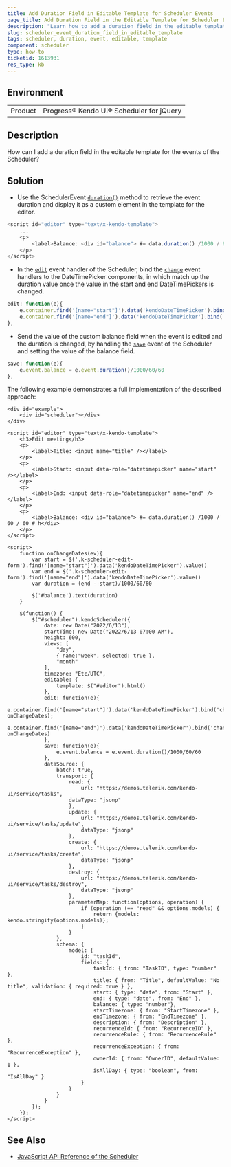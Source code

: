 ```yaml
---
title: Add Duration Field in Editable Template for Scheduler Events
page_title: Add Duration Field in the Editable Template for Scheduler Events- Kendo UI for jQuery Scheduler
description: "Learn how to add a duration field in the editable template for the events of the Kendo UI Scheduler for jQuery."
slug: scheduler_event_duration_field_in_editable_template
tags: scheduler, duration, event, editable, template
component: scheduler
type: how-to
ticketid: 1613931
res_type: kb
---
```


## Environment

<table>
 <tr>
  <td>Product</td>
  <td>Progress® Kendo UI® Scheduler for jQuery</td>
 </tr>
</table>

## Description

How can I add a duration field in the editable template for the events of the Scheduler?

## Solution

* Use the SchedulerEvent [`duration()`](/api/javascript/data/schedulerevent/methods/duration) method to retrieve the event duration and display it as a custom element in the template for the editor. 

```js
<script id="editor" type="text/x-kendo-template">
   	...
   	<p>
   		<label>Balance: <div id="balance"> #= data.duration() /1000 / 60 / 60 # h</div>
    </p>
</script>
```

*  In the [`edit`](/api/javascript/ui/scheduler/events/edit) event handler of the Scheduler, bind the [`change`](/api/javascript/ui/datetimepicker/events/change) event handlers to the DateTimePicker components, in which match up the duration value once the value in the start and end DateTimePickers is changed.

```js
edit: function(e){
    e.container.find('[name="start"]').data('kendoDateTimePicker').bind('change', onChangeDates);
    e.container.find('[name="end"]').data('kendoDateTimePicker').bind('change', onChangeDates)
},
```

* Send the value of the custom balance field when the event is edited and the duration is changed, by handling the [`save`](/api/javascript/ui/scheduler/events/save) event of the Scheduler and setting the value of the balance field.

```js
save: function(e){
    e.event.balance = e.event.duration()/1000/60/60
},
```
The following example demonstrates a full implementation of the described approach:
```dojo
<div id="example">   
    <div id="scheduler"></div>
</div>

<script id="editor" type="text/x-kendo-template">
   	<h3>Edit meeting</h3>
   	<p>
   	    <label>Title: <input name="title" /></label>
    </p>
    <p>
   		<label>Start: <input data-role="datetimepicker" name="start" /></label>
    </p>
   	<p>
   		<label>End: <input data-role="datetimepicker" name="end" /></label>
    </p>
   	<p>
   		<label>Balance: <div id="balance"> #= data.duration() /1000 / 60 / 60 # h</div>
    </p>
</script>

<script>
    function onChangeDates(ev){
        var start = $('.k-scheduler-edit-form').find('[name="start"]').data('kendoDateTimePicker').value()
        var end = $('.k-scheduler-edit-form').find('[name="end"]').data('kendoDateTimePicker').value()
        var duration = (end - start)/1000/60/60

        $('#balance').text(duration)
    }

    $(function() {
        $("#scheduler").kendoScheduler({
            date: new Date("2022/6/13"),
            startTime: new Date("2022/6/13 07:00 AM"),
            height: 600,
            views: [
                "day",          
                { name:"week", selected: true },
                "month"
            ],
            timezone: "Etc/UTC",
            editable: {
                template: $("#editor").html()
            },
            edit: function(e){
                e.container.find('[name="start"]').data('kendoDateTimePicker').bind('change', onChangeDates);
                e.container.find('[name="end"]').data('kendoDateTimePicker').bind('change', onChangeDates)
            },
            save: function(e){
                e.event.balance = e.event.duration()/1000/60/60
            },
            dataSource: {
                batch: true,
                transport: {
                    read: {
                        url: "https://demos.telerik.com/kendo-ui/service/tasks",
                    dataType: "jsonp"
                    },
                    update: {
                        url: "https://demos.telerik.com/kendo-ui/service/tasks/update",
                        dataType: "jsonp"
                    },
                    create: {
                        url: "https://demos.telerik.com/kendo-ui/service/tasks/create",
                        dataType: "jsonp"
                    },
                    destroy: {
                        url: "https://demos.telerik.com/kendo-ui/service/tasks/destroy",
                        dataType: "jsonp"
                    },
                    parameterMap: function(options, operation) {
                        if (operation !== "read" && options.models) {
                            return {models: kendo.stringify(options.models)};
                        }
                    }
                },
                schema: {
                    model: {
                        id: "taskId",
                        fields: {
                            taskId: { from: "TaskID", type: "number" },
                            title: { from: "Title", defaultValue: "No title", validation: { required: true } },
                            start: { type: "date", from: "Start" },
                            end: { type: "date", from: "End" },
                            balance: { type: "number"},
                            startTimezone: { from: "StartTimezone" },
                            endTimezone: { from: "EndTimezone" },
                            description: { from: "Description" },
                            recurrenceId: { from: "RecurrenceID" },
                            recurrenceRule: { from: "RecurrenceRule" },
                            recurrenceException: { from: "RecurrenceException" },
                            ownerId: { from: "OwnerID", defaultValue: 1 },
                            isAllDay: { type: "boolean", from: "IsAllDay" }
                        }
                    }
                }
            }       
        });   
    });
</script>
```

## See Also
* [JavaScript API Reference of the Scheduler](/api/javascript/ui/scheduler)